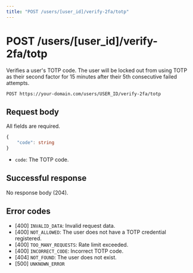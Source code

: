 ```yaml
---
title: "POST /users/[user_id]/verify-2fa/totp"
---
```


# POST /users/[user_id]/verify-2fa/totp

Verifies a user's TOTP code. The user will be locked out from using TOTP as their second factor for 15 minutes after their 5th consecutive failed attempts.

```
POST https://your-domain.com/users/USER_ID/verify-2fa/totp
```

## Request body

All fields are required.

```ts
{
    "code": string
}
```

- `code`: The TOTP code.

## Successful response

No response body (204).

## Error codes

- [400] `INVALID_DATA`: Invalid request data.
- [400] `NOT_ALLOWED`: The user does not have a TOTP credential registered.
- [400] `TOO_MANY_REQUESTS`: Rate limit exceeded.
- [400] `INCORRECT_CODE`: Incorrect TOTP code.
- [404] `NOT_FOUND`: The user does not exist.
- [500] `UNKNOWN_ERROR`
